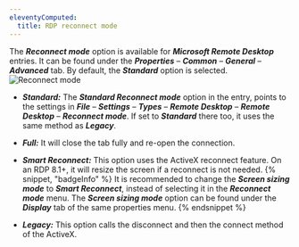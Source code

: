 ```yaml
---
eleventyComputed:
  title: RDP reconnect mode
---
```

The ***Reconnect mode*** option is available for ***Microsoft Remote Desktop*** entries. It can be found under the ***Properties*** – ***Common*** – ***General*** – ***Advanced*** tab. By default, the ***Standard*** option is selected.
![Reconnect mode](https://cdnweb.devolutions.net/docs/docs_en_kb_KB0125.png)
* ***Standard:*** The ***Standard Reconnect mode*** option in the entry, points to the settings in ***File*** – ***Settings*** – ***Types*** – ***Remote Desktop*** – ***Remote Desktop*** – ***Reconnect mode***. If set to ***Standard*** there too, it uses the same method as ***Legacy***.
* ***Full:*** It will close the tab fully and re-open the connection.
* ***Smart Reconnect:*** This option uses the ActiveX reconnect feature. On an RDP 8.1+, it will resize the screen if a reconnect is not needed.
{% snippet, "badgeInfo" %}
It is recommended to change the ***Screen sizing mode*** to ***Smart Reconnect***, instead of selecting it in the ***Reconnect mode*** menu. The ***Screen sizing mode*** option can be found under the ***Display*** tab of the same properties menu.
{% endsnippet %}

* ***Legacy:*** This option calls the disconnect and then the connect method of the ActiveX.
